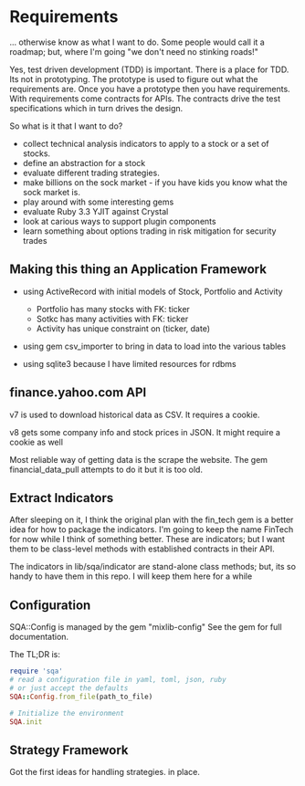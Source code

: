 # Requirements

... otherwise know as what I want to do.  Some people would call it a roadmap; but, where I'm going "we don't need no stinking roads!"

Yes, test driven development (TDD) is important.  There is a place for TDD.  Its not in prototyping.  The prototype is used to figure out what the requirements are.  Once you have a prototype then you have requirements.  With requirements come contracts for APIs.  The contracts drive the test specifications which in turn drives the design.

So what is it that I want to do?

* collect technical analysis indicators to apply to a stock or a set of stocks.
* define an abstraction for a stock
* evaluate different trading strategies.
* make billions on the sock market - if you have kids you know what the sock market is.
* play around with some interesting gems
* evaluate Ruby 3.3 YJIT against Crystal
* look at carious ways to support plugin components
* learn something about options trading in risk mitigation for security trades

## Making this thing an Application Framework

* using ActiveRecord with initial models of Stock, Portfolio and Activity

	- Portfolio has many stocks with FK: ticker
	- Sotkc has many activities with FK: ticker
	- Activity has unique constraint on (ticker, date)

* using gem csv_importer to bring in data to load into the various tables
* using sqlite3 because I have limited resources for rdbms

## finance.yahoo.com API

v7 is used to download historical data as CSV.  It requires a cookie.

v8 gets some company info and stock prices in JSON. It might require a cookie as well

Most reliable way of getting data is the scrape the website.  The gem financial_data_pull attempts to do it but it is too old.


## Extract Indicators

After sleeping on it, I think the original plan with the fin_tech gem is a better idea for how to package the indicators.  I'm going to keep the name FinTech for now while I think of something better.  These are indicators; but I want them to be class-level methods with established contracts in their API.

The indicators in lib/sqa/indicator are stand-alone class methods; but, its so handy to have them in this repo.  I will keep them here for a while

## Configuration

SQA::Config is managed by the gem "mixlib-config"  See the gem for full documentation.

The TL;DR is:

```ruby
require 'sqa'
# read a configuration file in yaml, toml, json, ruby
# or just accept the defaults
SQA::Config.from_file(path_to_file)

# Initialize the environment
SQA.init
```

## Strategy Framework

Got the first ideas for handling strategies. in place.
